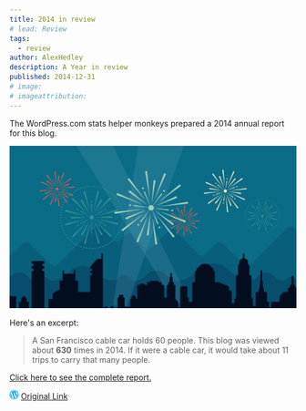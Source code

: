 ```yaml
---
title: 2014 in review
# lead: Review
tags:
  - review
author: AlexHedley
description: A Year in review
published: 2014-12-31
# image:
# imageattribution:
---
```


The WordPress.com stats helper monkeys prepared a 2014 annual report for this blog.

[![](images/2014-emailteaser.png)](http://alexhedley.wordpress.com/2014/annual-report/)

Here's an excerpt:

> A San Francisco cable car holds 60 people. This blog was viewed about **630** times in 2014. If it were a cable car, it would take about 11 trips to carry that many people.

[Click here to see the complete report.](http://alexhedley.wordpress.com/2014/annual-report/)

![Wordpress](../images/wordpress.png "Wordpress") [Original Link](https://alexhedley.wordpress.com/2014/12/31/2014-in-review/)
